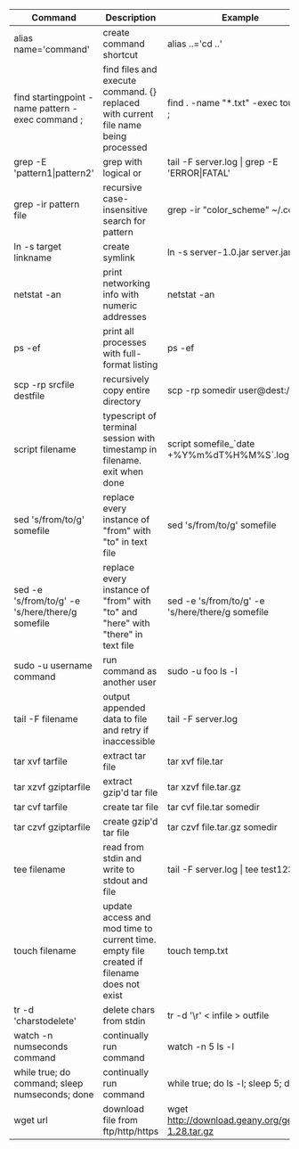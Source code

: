 Command|Description|Example
---|---|---
alias name='command'|create command shortcut|alias ..='cd ..'
find startingpoint -name pattern -exec command \;|find files and execute command. {} replaced with current file name being processed|find . -name "*.txt" -exec touch {} \;
grep -E 'pattern1&#124;pattern2'|grep with logical or|tail -F server.log &#124; grep -E 'ERROR&#124;FATAL'
grep -ir pattern file|recursive case-insensitive search for pattern|grep -ir "color_scheme" ~/.config
ln -s target linkname|create symlink|ln -s server-1.0.jar server.jar
netstat -an|print networking info with numeric addresses|netstat -an
ps -ef|print all processes with full-format listing|ps -ef
scp -rp srcfile destfile|recursively copy entire directory|scp -rp somedir user@dest:/path
script filename|typescript of terminal session with timestamp in filename. exit when done|script somefile_\`date +%Y%m%dT%H%M%S\`.log
sed 's/from/to/g' somefile|replace every instance of "from" with "to" in text file|sed 's/from/to/g' somefile
sed -e 's/from/to/g' -e 's/here/there/g somefile|replace every instance of "from" with "to" and "here" with "there" in text file|sed -e 's/from/to/g' -e 's/here/there/g somefile
sudo -u username command|run command as another user|sudo -u foo ls -l
tail -F filename|output appended data to file and retry if inaccessible|tail -F server.log
tar xvf tarfile|extract tar file|tar xvf file.tar
tar xzvf gziptarfile|extract gzip'd tar file|tar xzvf file.tar.gz
tar cvf tarfile|create tar file|tar cvf file.tar somedir
tar czvf gziptarfile|create gzip'd tar file|tar czvf file.tar.gz somedir
tee filename|read from stdin and write to stdout and file|tail -F server.log &#124; tee test123.log
touch filename|update access and mod time to current time. empty file created if filename does not exist|touch temp.txt
tr -d 'charstodelete'|delete chars from stdin|tr -d '\r' < infile > outfile
watch -n numseconds command|continually run command|watch -n 5 ls -l
while true; do command; sleep numseconds; done|continually run command|while true; do ls -l; sleep 5; done
wget url|download file from ftp/http/https|wget http://download.geany.org/geany-1.28.tar.gz
